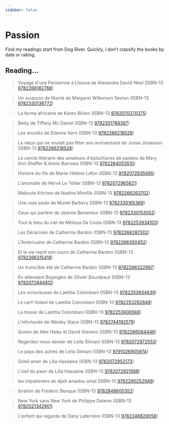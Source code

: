 ```yaml
---
sidebar: false
---
```


# Passion

Find my readings start from Dog River.
Quickly, I don't classify the books by date or raking.

## Reading...

>  Voyage d'une Parisienne à Lhassa de Alexandra David-Néel (ISBN-13 [9782266182768](https://www.isbnsearcher.com/books/9782266182768))

>  Un soupçon de liberté de Margaret Wilkerson Sexton (ISBN-13 [9782330136772](https://www.isbnsearcher.com/books/9782330136772))

>  La ferme africaine de Karen Blixen (ISBN-13 [9782070370375](https://www.isbnsearcher.com/books/9782070370375))

>  Betty de Tiffany Mc Daniel (ISBN-13 [9782351788387](https://www.isbnsearcher.com/books/9782351788387))

>  Les envolés de Etienne Kern (ISBN-13 [9782266218528](https://www.isbnsearcher.com/books/9782072920820))

>  Le vieux qui ne voulait pas fêter son anniversaire de Jonas Jonasson (ISBN-13 [9782266218528](https://www.isbnsearcher.com/books/9782266218528))

>  Le cercle littéraire des amateurs d'épluchiures de patates de Mary Ann Shaffer & Annie Barrows (ISBN-13 [9782264053510](https://www.isbnsearcher.com/books/9782264053510))

>  Histoire du fils de Marie-Hélène Lafon (ISBN-13 [9782072935695](https://www.isbnsearcher.com/books/9782072935695))

>  L'anomalie de Hervé Le Tellier (ISBN-13 [9782072965821](https://www.isbnsearcher.com/books/9782072965821))

>  Maboule Kitchen de Nadine Monfils (ISBN-13 [9782266263702](https://www.isbnsearcher.com/books/9782266263702))

>  Une rose seule de Muriel Barbery (ISBN-13 [9782330165369](https://www.isbnsearcher.com/books/9782330165369))

>  Ceux qui partent de Jeanne Benameur (ISBN-13 [9782330153052](https://www.isbnsearcher.com/books/9782330153052))

>  Tout le bleu du ciel de Mélissa Da Costa (ISBN-13 [9782253934103](https://www.isbnsearcher.com/books/9782253934103))

>  Les Déracinés de Catherine Bardon (ISBN-13 [9782266287302](https://www.isbnsearcher.com/books/9782266287302))

>  L'Américaine de Catherine Bardon (ISBN-13 [9782266300452](https://www.isbnsearcher.com/books/9782266300452))

>  Et la vie reprit son cours de Catherine Bardon (ISBN-13 [9782266315418](https://www.isbnsearcher.com/books/9782266315418))

>  Un invincible été de Catherine Bardon (ISBN-13 [9782266322997](https://www.isbnsearcher.com/books/9782266322997))

>  En attendant Bojangles de Olivier Bourdeaut (ISBN-13 [9782072844812](https://www.isbnsearcher.com/books/9782072844812))

>  Les victorieuses de Laetitia Colombani (ISBN-13 [9782253934639](https://www.isbnsearcher.com/books/9782253934639))

>  Le cerf-Volant de Laetitia Colombani (ISBN-13 [9782253262848](https://www.isbnsearcher.com/books/9782253262848))

>  La tresse de Laetitia Colombani (ISBN-13 [9782253906568](https://www.isbnsearcher.com/books/9782253906568))

>  L'infortunée de Wesley Stace (ISBN-13 [9782744192579](https://www.isbnsearcher.com/books/9782744192579))

>  Queen de Alex Haley et David Stevens (ISBN-13 [9782266064446](https://www.isbnsearcher.com/books/9782266064446))

>  Regardez-nous danser de Leïla Slimani (ISBN-13 [9782072972553](https://www.isbnsearcher.com/books/9782072972553))

>  Le pays des autres de Leïla Slimani (ISBN-13 [9791026905974](https://www.isbnsearcher.com/books/9791026905974))

>  Soleil amer de Lilia Hassaine (ISBN-13 [9782072952173](https://www.isbnsearcher.com/books/9782072952173))

>  L'oeil du paon de Lilia Hassaine (ISBN-13 [9782072921568](https://www.isbnsearcher.com/books/9782072921568))

>  les impatientes de djaïli amadou amal (ISBN-13 [9782290252949](https://www.isbnsearcher.com/books/9782290252949))

>  Ibrahim de Frederic Benque (ISBN-13 [9782848600352](https://www.isbnsearcher.com/books/9782848600352))

>  New York sans New York de Philippe Delerm (ISBN-13 [9782021342901](https://www.isbnsearcher.com/books/9782021342901))

>  L'enfant qui regarde de Dany Laferrière (ISBN-13 [9782246829058](https://www.isbnsearcher.com/books/9782246829058))
